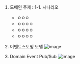 1. 도메인 주제 :
1-1. 시나리오
   - ㅇㅇㅇ
   - ㅇㅇㅇㅇ
   - ㅇㅇㅇㅇ
   - ㅇㅇㅇㅇ

 2. 이벤트스토밍 모델
![image](https://github.com/acmexii/stmall-apexacme/assets/35618409/e804e87f-7c2f-421a-b6ab-db04eb01e5c3)

3. Domain Event Pub/Sub
![image](https://github.com/acmexii/stmall-apexacme/assets/35618409/74e8288e-33ea-42ac-a25a-08ab3a540055)
